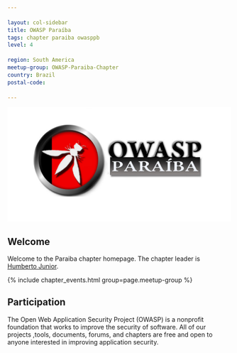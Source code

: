 ```yaml
---

layout: col-sidebar
title: OWASP Paraíba 
tags: chapter paraiba owasppb
level: 4

region: South America
meetup-group: OWASP-Paraiba-Chapter
country: Brazil
postal-code: 

---
```


![OWASPPB](/assets/images/logo.png)

## Welcome

Welcome to the Paraiba chapter homepage. The chapter leader is [Humberto Junior](mailto:humberto.junior@owasp.org).

{% include chapter_events.html group=page.meetup-group %}

## Participation
The Open Web Application Security Project (OWASP) is a nonprofit foundation that works to improve the security of software. All of our projects ,tools, documents, forums, and chapters are free and open to anyone interested in improving application security. 
